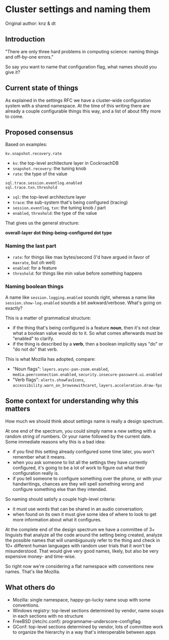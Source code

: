 # Cluster settings and naming them

Original author: knz & dt

## Introduction

"There are only three hard problems in computing science: naming
things and off-by-one errors."

So say you want to name that configuration flag, what names should you
give it?

## Current state of things

As explained in the settings RFC we have a cluster-wide configuration
system with a shared namespace.
At the time of this writing there are already a couple configurable
things this way, and a list of about fifty more to come.

## Proposed consensus

Based on examples:

```
kv.snapshot.recovery.rate
```

- `kv`: the top-level architecture layer in CockroachDB
- `snapshot.recovery`: the tuning knob
- `rate`: the type of the value

```
sql.trace.session.eventlog.enabled
sql.trace.txn.threshold
```

- `sql`: the top-level architecture layer
- `trace`: the sub-system that's being configured (tracing)
- `session.eventlog`, `txn`: the tuning knob / part
- `enabled`, `threshold`: the type of the value

That gives us the general structure:

**overall-layer dot thing-being-configured dot type**

### Naming the last part

- `rate`: for things like max bytes/second (I'd have argued in favor of `maxrate`, but oh well)
- `enabled`: for a feature
- `threshold`: for things like min value before something happens

### Naming boolean things

A name like `session.logging.enabled` sounds right, whereas a name
like `session.show-log.enabled` sounds a bit awkward/verbose. What's
going on exactly?

This is a matter of grammatical structure:

- if the thing that's being configured is a feature **noun**, then
  it's not clear what a boolean value would do to it. So what comes
  afterwards must be "enabled" to clarify.
- if the thing is described by a **verb**, then a boolean implicitly
  says "do" or "do not do" that verb.

This is what Mozilla has adopted, compare:

- "Noun flags": `layers.async-pan-zoom.enabled`, `media.peerconnection.enabled`, `security.insecure-password.ui.enabled`
- "Verb flags": `alerts.showFavIcons`, `accessibility.warn_on_browsewithcaret`, `layers.acceleration.draw-fps`

## Some context for understanding why this matters

How much we should think about settings name is really a design
spectrum.

At one end of the spectrum, you could simply name a new setting with a
random string of numbers. Or your name followed by the current
date. Some immediate reasons why this is a bad idea:

- if you find this setting already configured some time later, you
  won't remember what it means.
- when you ask someone to list all the settings they have currently
  configured, it's going to be a lot of work to figure out what their
  configuration really is.
- if you tell someone to configure something over the phone, or with
  your handwritings, chances are they will spell something wrong and
  configure something else than they intended.

So naming should satisfy a couple high-level criteria:

- it must use words that can be shared in an audio conversation;
- when found on its own it must give some idea of where to look to get
  more information about what it configures.

At the complete end of the design spectrum we have a committee of 3+
linguists that analyze all the code around the setting being created,
analyze the possible names that will unambiguously refer to the thing
and check in 10+ different human languages with random user trials
that it won't be misunderstood. That would give very good names,
likely, but also be very expensive money- and time-wise.

So right now we're considering a flat namespace with conventions
new names. That's like Mozilla.

## What others do

- Mozilla: single namespace, happy-go-lucky name soup with some conventions.
- Windows registry: top-level sections determined by vendor, name soups in each sections with no structure
- FreeBSD (/etc/rc.conf): programname-underscore-configflag
- GConf: top-level sections determined by vendor, lots of committee
  work to organize the hierarchy in a way that's interoperable between
  apps
